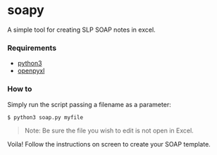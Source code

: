 # soapy
A simple tool for creating SLP SOAP notes in excel. 

### Requirements
* [python3](https://www.python.org/downloads/)
* [openpyxl](https://www.google.com/search?q=openpyxl&oq=openpyxl&aqs=chrome..69i57j0j69i60l3j69i59.2895j0j4&sourceid=chrome&ie=UTF-8)

### How to

Simply run the script passing a filename as a parameter:
```
$ python3 soap.py myfile
```
> Note: Be sure the file you wish to edit is not open in Excel.


Voila! Follow the instructions on screen to create your SOAP template. 

